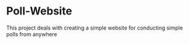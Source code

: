 # Poll-Website

This project deals with creating a simple website for conducting simple polls from anywhere 
